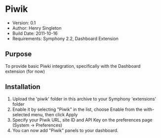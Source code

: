 # Piwik
 
* Version: 0.1
* Author: Henry Singleton
* Build Date: 2011-10-16
* Requirements: Symphony 2.2, Dashboard Extension

## Purpose
To provide basic Piwki integration, specifically with the Dashboard extension (for now)

## Installation
 
1. Upload the 'piwik' folder in this archive to your Symphony 'extensions' folder
2. Enable it by selecting "Piwik" in the list, choose Enable from the with-selected menu, then click Apply
3. Specify your Piwik URL, site ID and API Key on the preferences page (System -> Preferences)
4. You can now add "Piwik" panels to your dashboard.